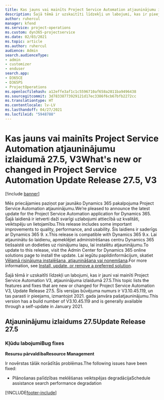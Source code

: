```yaml
---
title: Kas jauns vai mainīts Project Service Automation atjauninājumu izlaidumā 27.5, labojumfails, V3
description: Šajā tēmā ir uzskaitīti līdzekļi un labojumi, kas ir pieejami Project Service Automation, labojumfails 27.5, V3.
author: ruhercul
manager: kfend
ms.service: project-operations
ms.custom: dyn365-projectservice
ms.date: 02/03/2021
ms.topic: article
ms.author: ruhercul
audience: Admin
search.audienceType:
- admin
- customizer
- enduser
search.app:
- D365CE
- D365PS
- ProjectOperations
ms.openlocfilehash: a12effe3af1c1c5596710af658a2811ba9496438
ms.sourcegitcommit: 3d78338773929121d17ec3386f6cb67bfb2272cc
ms.translationtype: HT
ms.contentlocale: lv-LV
ms.lasthandoff: 04/27/2021
ms.locfileid: "5948788"
---
```

# <a name="whats-new-or-changed-in-project-service-automation-update-release-275-v3"></a><span data-ttu-id="c14bd-103">Kas jauns vai mainīts Project Service Automation atjauninājumu izlaidumā 27.5, V3</span><span class="sxs-lookup"><span data-stu-id="c14bd-103">What's new or changed in Project Service Automation Update Release 27.5, V3</span></span>

[!include [banner](../includes/psa-now-project-operations.md)]

<span data-ttu-id="c14bd-104">Mēs priecājamies paziņot par jaunāko Dynamics 365 pakalpojuma Project Service Automation atjauninājumu.</span><span class="sxs-lookup"><span data-stu-id="c14bd-104">We’re pleased to announce the latest update for the Project Service Automation application for Dynamics 365.</span></span> <span data-ttu-id="c14bd-105">Šajā laidienā ir ietverti daži svarīgi uzlabojumi attiecībā uz kvalitāti, veiktspēju un lietojamību.</span><span class="sxs-lookup"><span data-stu-id="c14bd-105">This release includes some important improvements to quality, performance, and usability.</span></span> <span data-ttu-id="c14bd-106">Šis laidiens ir saderīgs ar Dynamics 365 9. x.</span><span class="sxs-lookup"><span data-stu-id="c14bd-106">This release is compatible with Dynamics 365 9.x.</span></span> <span data-ttu-id="c14bd-107">Lai atjauninātu šo laidienu, apmeklējiet administrēšanas centru Dynamics 365 tiešsaistē un dodieties uz risinājumu lapu, lai instalētu atjauninājumu.</span><span class="sxs-lookup"><span data-stu-id="c14bd-107">To update to this release, visit the Admin Center for Dynamics 365 online solutions page to install the update.</span></span> <span data-ttu-id="c14bd-108">Lai iegūtu papildinformācijum, skatiet [Vēlamā risinājuma instalēšana, atjaunināšana vai noņemšana](/power-platform/admin/install-remove-preferred-solution).</span><span class="sxs-lookup"><span data-stu-id="c14bd-108">For more information, see [Install, update, or remove a preferred solution](/power-platform/admin/install-remove-preferred-solution).</span></span>

<span data-ttu-id="c14bd-109">Šajā tēmā ir uzskaitīti līdzekļi un labojumi, kas ir jauni vai mainīti Project Service Automation V3, atjauninājuma izlaidumā 27.5.</span><span class="sxs-lookup"><span data-stu-id="c14bd-109">This topic lists the features and fixes that are new or changed for Project Service Automation V3, Update Release 27.5.</span></span> <span data-ttu-id="c14bd-110">Šīs versijas būvējuma numurs ir V3.10.45.119, un tas parasti ir pieejams, izmantojot 2021. gada janvāra pašatjauninājumu.</span><span class="sxs-lookup"><span data-stu-id="c14bd-110">This version has a build number of V3.10.45.119 and is generally available through a self-update in January 2021.</span></span>

## <a name="update-release-275"></a><span data-ttu-id="c14bd-111">Atjauninājumu izlaidums 27.5</span><span class="sxs-lookup"><span data-stu-id="c14bd-111">Update Release 27.5</span></span>

### <a name="bug-fixes"></a><span data-ttu-id="c14bd-112">Kļūdu labojumi</span><span class="sxs-lookup"><span data-stu-id="c14bd-112">Bug fixes</span></span>


<span data-ttu-id="c14bd-113">**Resursu pārvaldība**</span><span class="sxs-lookup"><span data-stu-id="c14bd-113">**Resource Management**</span></span>

<span data-ttu-id="c14bd-114">Ir novērstas tālāk norādītās problēmas.</span><span class="sxs-lookup"><span data-stu-id="c14bd-114">The following issues have been fixed:</span></span>

- <span data-ttu-id="c14bd-115">Plānošanas palīdzības meklēšanas veiktspējas degradācija</span><span class="sxs-lookup"><span data-stu-id="c14bd-115">Schedule assistance search performance degradation</span></span>


[!INCLUDE[footer-include](../includes/footer-banner.md)]